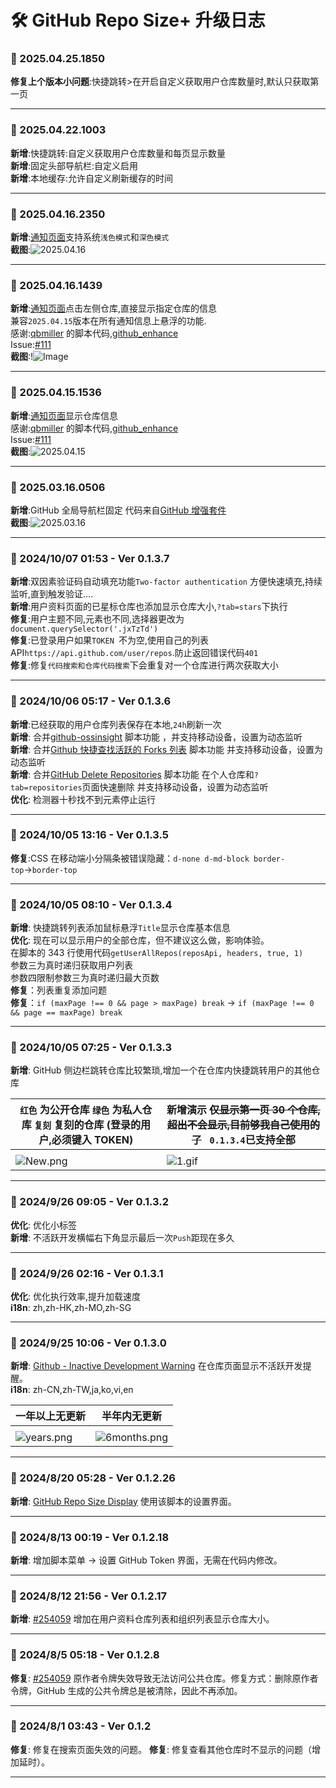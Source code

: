 # **🛠️ GitHub Repo Size+ 升级日志**

### **📅 2025.04.25.1850**

**修复上个版本小问题**:快捷跳转>在开启自定义获取用户仓库数量时,默认只获取第一页<br>

---

### **📅 2025.04.22.1003**

**新增**:快捷跳转:自定义获取用户仓库数量和每页显示数量<br>
**新增**:固定头部导航栏:自定义启用<br>
**新增**:本地缓存:允许自定义刷新缓存的时间<br>

---

### **📅 2025.04.16.2350**

**新增**:[通知页面](https://github.com/notifications)支持系统`浅色模式`和`深色模式`<br>
**截图**:![2025.04.16](https://s2.loli.net/2025/04/16/LPuwO96n7eGgzFY.gif)<br>

---

### **📅 2025.04.16.1439**

**新增**:[通知页面](https://github.com/notifications)点击左侧仓库,直接显示指定仓库的信息<br>兼容`2025.04.15`版本在所有通知信息上悬浮的功能.<br>感谢:[qbmiller](https://github.com/qbmiller) 的脚本代码,[github_enhance](https://github.com/qbmiller/UserScripts) <br>Issue:[#111](https://github.com/ChinaGodMan/UserScripts/issues/111)<br>
**截图**:!![Image](https://github.com/user-attachments/assets/6bf713f9-4d17-4844-bd5d-36a0172af9fe)<br>

---

### **📅 2025.04.15.1536**

**新增**:[通知页面](https://github.com/notifications)显示仓库信息<br>感谢:[qbmiller](https://github.com/qbmiller) 的脚本代码,[github_enhance](https://github.com/qbmiller/UserScripts) <br>Issue:[#111](https://github.com/ChinaGodMan/UserScripts/issues/111)<br>
**截图**:![2025.04.15](https://s2.loli.net/2025/04/15/NuBUJ54zVjoWsrw.gif)<br>

---

### **📅 2025.03.16.0506**

**新增**:GitHub 全局导航栏固定 代码来自[GitHub 增强套件](https://greasyfork.org/scripts/529862)<br>
**截图**:![2025.03.16](https://s2.loli.net/2025/03/16/WrzHm1OaQYBFEkJ.png)<br>

---

### **📅 2024/10/07 01:53 - Ver 0.1.3.7**

**新增**:双因素验证码自动填充功能`Two-factor authentication` 方便快速填充,持续监听,直到触发验证....<br>
**新增**:用户资料页面的已星标仓库也添加显示仓库大小,`?tab=stars`下执行<br>
**修复**:用户主题不同,元素也不同,选择器更改为`document.querySelector('.jxTzTd')`<br>
**修复**:已登录用户如果`TOKEN `不为空,使用自己的列表 API`https://api.github.com/user/repos`.防止返回错误代码`401`<br>
**修复**:修复`代码搜索和仓库代码搜索`下会重复对一个仓库进行两次获取大小<br>

---

### **📅 2024/10/06 05:17 - Ver 0.1.3.6**

**新增**:已经获取的用户仓库列表保存在本地,`24h`刷新一次<br>
**新增**: 合并[github-ossinsight](https://greasyfork.org/zh-CN/scripts/456878) 脚本功能 ，并支持移动设备，设置为动态监听<br>
**新增**: 合并[Github 快捷查找活跃的 Forks 列表](https://greasyfork.org/zh-CN/scripts/494365) 脚本功能 并支持移动设备，设置为动态监听<br>
**新增**: 合并[GitHub Delete Repositories](https://greasyfork.org/zh-CN/scripts/500173) 脚本功能 在个人仓库和`?tab=repositories`页面快速删除 并支持移动设备，设置为动态监听<br>
**优化**: 检测器十秒找不到元素停止运行<br>

---

### **📅 2024/10/05 13:16 - Ver 0.1.3.5**

**修复**:CSS 在移动端小分隔条被错误隐藏：`d-none d-md-block border-top`→`border-top`

---

### **📅 2024/10/05 08:10 - Ver 0.1.3.4**

**新增**: 快捷跳转列表添加鼠标悬浮`Title`显示仓库基本信息<br>
**优化**: 现在可以显示用户的全部仓库，但不建议这么做，影响体验。<br> 在脚本的 343 行使用代码`getUserAllRepos(reposApi, headers, true, 1) ` <br>参数三为真时递归获取用户列表<br>参数四限制参数三为真时递归最大页数<br>
**修复**：列表重复添加问题<br>
**修复**：`if (maxPage !== 0 && page > maxPage) break` → `if (maxPage !== 0 && page == maxPage) break `

---

### **📅 2024/10/05 07:25 - Ver 0.1.3.3**

**新增**: GitHub 侧边栏跳转仓库比较繁琐,增加一个在仓库内快捷跳转用户的其他仓库<br>

| `红色` 为公开仓库 `绿色` 为私人仓库 `复刻` 复刻的仓库 (登录的用户,必须键入 TOKEN) | 新增演示 ~~仅显示第一页 30 个仓库,超出不会显示,目前够我自己使用的了~~ ` 0.1.3.4`已支持全部 |
| --------------------------------------------------------------------------------- | ------------------------------------------------------------------------------------------ |
|                                                                                   |
| ![New.png](https://s2.loli.net/2024/10/05/NhexpPYWIwSvgrA.png)                    | ![1.gif](https://s2.loli.net/2024/10/05/fOGDTQ3SZzro4tj.gif)                               |

---

### **📅 2024/9/26 09:05 - Ver 0.1.3.2**

**优化**: 优化小标签<br>
**新增**: 不活跃开发横幅右下角显示最后一次`Push`距现在多久<br>

---

### **📅 2024/9/26 02:16 - Ver 0.1.3.1**

**优化**: 优化执行效率,提升加载速度<br>
**i18n**: zh,zh-HK,zh-MO,zh-SG<br>

---

### **📅 2024/9/25 10:06 - Ver 0.1.3.0**

**新增**: [Github - Inactive Development Warning](https://greasyfork.org/zh-CN/scripts/419645) 在仓库页面显示不活跃开发提醒。<br>
**i18n**: zh-CN,zh-TW,ja,ko,vi,en<br>

| 一年以上无更新                                                   | 半年内无更新                                                       |
| ---------------------------------------------------------------- | ------------------------------------------------------------------ |
|                                                                  |
| ![years.png](https://s2.loli.net/2024/09/25/cL9GuhJCkK68lsV.png) | ![6months.png](https://s2.loli.net/2024/09/25/gxzAbUdr4W5BCcT.png) |

---

### **📅 2024/8/20 05:28 - Ver 0.1.2.26**

**新增**: [GitHub Repo Size Display](https://greasyfork.org/zh-CN/scripts/503821) 使用该脚本的设置界面。

---

### **📅 2024/8/13 00:19 - Ver 0.1.2.18**

**新增**: 增加脚本菜单 → 设置 GitHub Token 界面，无需在代码内修改。

---

### **📅 2024/8/12 21:56 - Ver 0.1.2.17**

**新增**: [#254059](https://greasyfork.org/zh-CN/scripts/502291/discussions/254059) 增加在用户资料仓库列表和组织列表显示仓库大小。

---

### **📅 2024/8/5 05:18 - Ver 0.1.2.8**

**修复**: [#254059](https://greasyfork.org/zh-CN/scripts/502291/discussions/254059) 原作者令牌失效导致无法访问公共仓库。修复方式：删除原作者令牌，GitHub 生成的公共令牌总是被清除，因此不再添加。

---

### **📅 2024/8/1 03:43 - Ver 0.1.2**

**修复**: 修复在搜索页面失效的问题。
**修复**: 修复查看其他仓库时不显示的问题（增加延时）。

---
